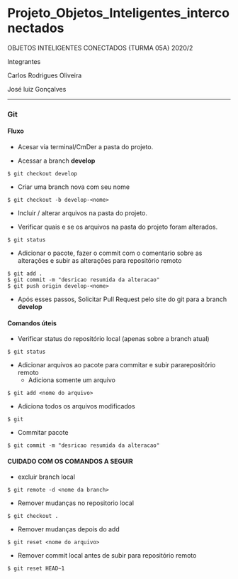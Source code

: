 # Projeto_Objetos_Inteligentes_interconectados

OBJETOS INTELIGENTES CONECTADOS {TURMA 05A} 2020/2

Integrantes

Carlos Rodrigues Oliveira

José luiz Gonçalves

---
### Git

#### Fluxo
- Acesar via terminal/CmDer a pasta do projeto.

- Acessar a branch **develop**
```
$ git checkout develop
```

- Criar uma branch nova com seu nome
```
$ git checkout -b develop-<nome>
```

- Incluir / alterar arquivos na pasta do projeto.

- Verificar quais e se os arquivos na pasta do projeto foram alterados.
```
$ git status
```

- Adicionar o pacote, fazer o commit com o comentario sobre as alterações e subir as alterações para repositório remoto
```
$ git add .
$ git commit -m "desricao resumida da alteracao"
$ git push origin develop-<nome>
```

- Após esses passos, Solicitar Pull Request pelo site do git para a branch **develop**


#### Comandos úteis

- Verificar status do repositório local (apenas sobre a branch atual)
```
$ git status
```

- Adicionar arquivos ao pacote para commitar e subir pararepositório remoto
  - Adiciona somente um arquivo
```
$ git add <nome do arquivo>
```
  - Adiciona todos os arquivos modificados
```
$ git 
```

- Commitar pacote
```
$ git commit -m "desricao resumida da alteracao"
```

#### CUIDADO COM OS COMANDOS A SEGUIR

- excluir branch local
```
$ git remote -d <nome da branch>
```

- Remover mudanças no repositorio local
```
$ git checkout .
```

- Remover mudanças depois do add
```
$ git reset <nome do arquivo>
```

- Remover commit local antes de subir para repositório remoto
```
$ git reset HEAD~1
